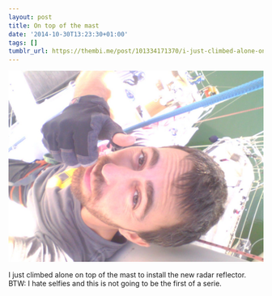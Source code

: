 ```yaml
---
layout: post
title: On top of the mast
date: '2014-10-30T13:23:30+01:00'
tags: []
tumblr_url: https://thembi.me/post/101334171370/i-just-climbed-alone-on-top-of-the-mast-to-install
---
```

 ![](/files/tumblr_ne9br6Iksu1tq106bo1_1280.jpg)  

I just climbed alone on top of the mast to install the new radar reflector. BTW: I hate selfies and this is not going to be the first of a serie.

